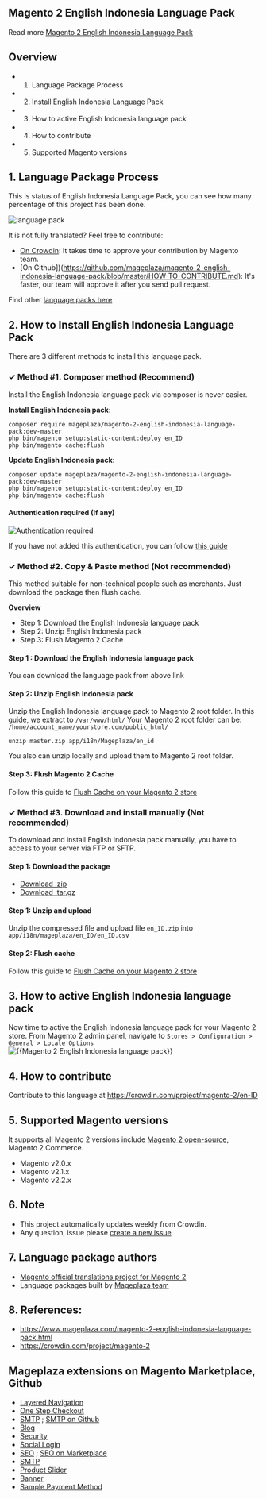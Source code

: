 ## Magento 2 English Indonesia Language Pack



Read more [Magento 2 English Indonesia Language Pack](https://www.mageplaza.com/magento-2-english-indonesia-language-pack.html)


## Overview

- 1. Language Package Process
- 2. Install English Indonesia Language Pack
- 3. How to active English Indonesia language pack
- 4. How to contribute
- 5. Supported Magento versions

## 1. Language Package Process

This is status of English Indonesia Language Pack, you can see how many percentage of this project has been done.

![language pack](http://progressed.io/bar/70?title=translated)

It is not fully translated? Feel free to contribute:
- [On Crowdin](https://crowdin.com/project/magento-2): It takes time to approve your contribution by Magento team.
- [On Github])(https://github.com/mageplaza/magento-2-english-indonesia-language-pack/blob/master/HOW-TO-CONTRIBUTE.md): It's faster, our team will approve it after you send pull request.


Find other [language packs here](https://www.mageplaza.com/kb/magento-2-language-pack/)

## 2. How to Install English Indonesia Language Pack

There are 3 different methods to install this language pack.

### ✓ Method #1. Composer method (Recommend)
Install the English Indonesia language pack via composer is never easier.

**Install English Indonesia pack**:

```
composer require mageplaza/magento-2-english-indonesia-language-pack:dev-master
php bin/magento setup:static-content:deploy en_ID
php bin/magento cache:flush

```


**Update  English Indonesia pack**:

```
composer update mageplaza/magento-2-english-indonesia-language-pack:dev-master
php bin/magento setup:static-content:deploy en_ID
php bin/magento cache:flush

```

#### Authentication required (If any)

![Authentication required](https://cdn.mageplaza.com/media/general/dmryiPk.png)

If you have not added this authentication, you can follow [this guide](http://devdocs.magento.com/guides/v2.0/install-gde/prereq/connect-auth.html)


### ✓ Method #2. Copy & Paste method (Not recommended)

This method suitable for non-technical people such as merchants. Just download the package then flush cache.

**Overview**

- Step 1: Download the English Indonesia language pack
- Step 2: Unzip English Indonesia pack
- Step 3: Flush Magento 2 Cache

#### Step 1 : Download the English Indonesia language pack

You can download the language pack from above link

#### Step 2: Unzip English Indonesia pack

Unzip the English Indonesia language pack to Magento 2 root folder. In this guide, we extract to `/var/www/html/`
Your Magento 2 root folder can be: `/home/account_name/yourstore.com/public_html/`

```
unzip master.zip app/i18n/Mageplaza/en_id
```

You also can unzip locally and upload them to Magento 2 root folder.

#### Step 3: Flush Magento 2 Cache

Follow this guide to [Flush Cache on your Magento 2 store](https://www.mageplaza.com/kb/how-flush-enable-disable-cache.html)


### ✓ Method #3. Download and install manually (Not recommended)

To download and install English Indonesia pack manually, you have to access to your server via FTP or SFTP.

#### Step 1: Download the package

- [Download .zip](https://github.com/mageplaza/magento-2-english-indonesia-language-pack/archive/master.zip)
- [Download .tar.gz](https://github.com/mageplaza/magento-2-english-indonesia-language-pack/tarball/master)

#### Step 1: Unzip and upload

Unzip the compressed file and upload file `en_ID.zip` into `app/i18n/mageplaza/en_ID/en_ID.csv`

#### Step 2: Flush cache

Follow this guide to [Flush Cache on your Magento 2 store](https://www.mageplaza.com/kb/how-flush-enable-disable-cache.html)


## 3. How to active English Indonesia language pack

Now time to active the English Indonesia language pack for your Magento 2 store. From Magento 2 admin panel, navigate to `Stores > Configuration > General > Locale Options`
![{{Magento 2 English Indonesia language pack}}](https://cdn.mageplaza.com/media/general/aPSUA0l.png)


## 4. How to contribute

Contribute to this language at https://crowdin.com/project/magento-2/en-ID

## 5. Supported Magento versions

It supports all Magento 2 versions include [Magento 2 open-source](https://www.mageplaza.com/download-magento/), Magento 2 Commerce.


- Magento v2.0.x
- Magento v2.1.x
- Magento v2.2.x



## 6. Note

- This project automatically updates weekly from Crowdin.
- Any question, issue please [create a new issue](https://github.com/mageplaza/magento-2-english-indonesia-language-pack/issues/new)

## 7. Language package authors

- [Magento official translations project for Magento 2](https://crowdin.com/project/magento-2)
- Language packages built by [Mageplaza team](https://www.mageplaza.com/)


## 8. References:

- https://www.mageplaza.com/magento-2-english-indonesia-language-pack.html
- https://crowdin.com/project/magento-2




## Mageplaza extensions on Magento Marketplace, Github


- [Layered Navigation](https://marketplace.magento.com/mageplaza-layered-navigation-m2.html)
- [One Step Checkout](https://marketplace.magento.com/mageplaza-magento-2-one-step-checkout-extension.html)
- [SMTP](https://marketplace.magento.com/mageplaza-module-smtp.html) ; [SMTP on Github](https://github.com/mageplaza/magento-2-smtp)
- [Blog](https://github.com/mageplaza/magento-2-blog)
- [Security](https://marketplace.magento.com/mageplaza-module-security.html)
- [Social Login](https://github.com/mageplaza/magento-2-social-login)
- [SEO](https://github.com/mageplaza/magento-2-seo) ; [SEO on Marketplace](https://marketplace.magento.com/mageplaza-magento-2-seo-extension.html)
- [SMTP](https://github.com/mageplaza/magento-2-smtp)
- [Product Slider](https://github.com/mageplaza/magento-2-product-slider)
- [Banner](https://github.com/mageplaza/magento-2-banner-slider)
- [Sample Payment Method](https://github.com/mageplaza/magento-2-sample-payment-method)




